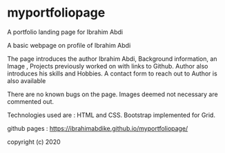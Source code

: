 # myportfoliopage
A portfolio landing page for Ibrahim Abdi

A basic webpage on profile of Ibrahim Abdi 

The page introduces the author Ibrahim Abdi, Background information, an Image , Projects previously worked on with links to Github. Author also introduces his skills and Hobbies.
A contact form to reach out to Author is also available

There are no known bugs on the page. Images deemed not necessary are commented out.

Technologies used are : HTML and CSS. Bootstrap implemented for Grid. 

github pages : https://ibrahimabdike.github.io/myportfoliopage/



copyright (c) 2020

